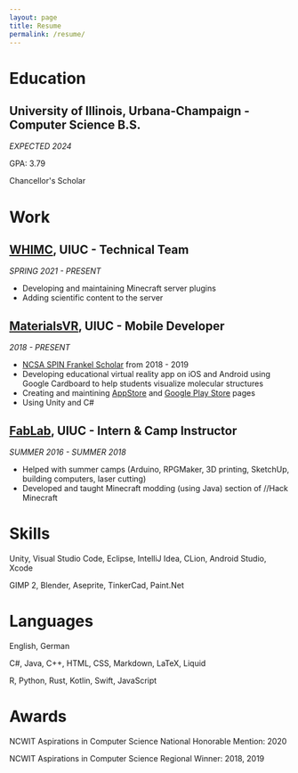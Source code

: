 ```yaml
---
layout: page
title: Resume
permalink: /resume/
---
```


# Education
## University of Illinois, Urbana-Champaign - Computer Science B.S.
*EXPECTED 2024*

GPA: 3.79

Chancellor's Scholar

# Work
## [**WHIMC**](https://whimcproject.web.illinois.edu/), UIUC - Technical Team
*SPRING 2021 - PRESENT*

- Developing and maintaining Minecraft server plugins
- Adding scientific content to the server

## [**MaterialsVR**](http://schleife.matse.illinois.edu/2020/12/04/virtual-reality-materials-visualization/), UIUC - Mobile Developer
*2018 - PRESENT*

- [NCSA SPIN Frankel Scholar](http://www.ncsa.illinois.edu/news/story/ncsa_partners_with_uni_high_offering_research_opportunities_for_local_high) from 2018 - 2019
- Developing educational virtual reality app on iOS and Android using Google Cardboard to help students visualize molecular structures
- Creating and maintining [AppStore](https://apps.apple.com/us/app/materials-vr/id1533090685) and [Google Play Store](https://play.google.com/store/apps/details?id=com.unity3d.MoleculesVRAndroidTest) pages
- Using Unity and C#

## [**FabLab**](http://cucfablab.org/), UIUC - Intern & Camp Instructor
*SUMMER 2016 - SUMMER 2018*

- Helped with summer camps (Arduino, RPGMaker, 3D printing, SketchUp, building computers, laser cutting)
- Developed and taught Minecraft modding (using Java) section of //Hack Minecraft

# Skills
Unity, Visual Studio Code, Eclipse, IntelliJ Idea, CLion, Android Studio, Xcode

GIMP 2, Blender, Aseprite, TinkerCad, Paint.Net 

# Languages
English, German

C#, Java, C++, HTML, CSS,  Markdown, LaTeX, Liquid

R, Python, Rust, Kotlin, Swift, JavaScript

# Awards
NCWIT Aspirations in Computer Science National Honorable Mention: 2020

NCWIT Aspirations in Computer Science Regional Winner: 2018, 2019